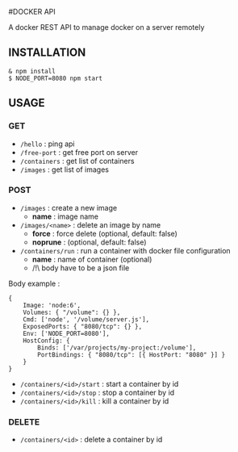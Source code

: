 #DOCKER API

A docker REST API to manage docker on a server remotely

## INSTALLATION

```
& npm install
$ NODE_PORT=8080 npm start
```

## USAGE

### GET
* `/hello` : ping api
* `/free-port` : get free port on server
* `/containers` : get list of containers
* `/images` : get list of images

### POST
* `/images` : create a new image
    * **name** : image name
* `/images/<name>` : delete an image by name
    * **force** : force delete (optional, default: false)
    * **noprune** : (optional, default: false)
* `/containers/run` : run a container with docker file configuration
    * **name** : name of container (optional)
    * /!\ body have to be a json file

Body example :
```
{
    Image: 'node:6',
    Volumes: { "/volume": {} },
    Cmd: ['node', '/volume/server.js'],
    ExposedPorts: { "8080/tcp": {} },
    Env: ['NODE_PORT=8080'],
    HostConfig: {
        Binds: ['/var/projects/my-project:/volume'],
        PortBindings: { "8080/tcp": [{ HostPort: "8080" }] }
    }
}

```
* `/containers/<id>/start` : start a container by id
* `/containers/<id>/stop` : stop a container by id
* `/containers/<id>/kill` : kill a container by id

### DELETE
* `/containers/<id>` : delete a container by id
